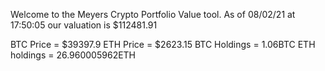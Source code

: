 Welcome to the Meyers Crypto Portfolio Value tool. 
As of 08/02/21 at 17:50:05 our valuation is $112481.91 

BTC Price = $39397.9
 ETH Price = $2623.15
BTC Holdings = 1.06BTC
 ETH holdings = 26.960005962ETH 
